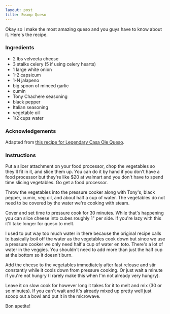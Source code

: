 ```yaml
---
layout: post
title: Swamp Queso
---
```


Okay so I make the most amazing queso and you guys have to know about it. Here's the recipe.

### Ingredients
- 2 lbs velveeta cheese
- 3 stalks celery (5 if using celery hearts)
- 1 large white onion
- 1-2 capsicum
- 1-N jalapeno
- big spoon of minced garlic
- cumin
- Tony Chachere seasoning
- black pepper
- Italian seasoning
- vegetable oil
- 1/2 cups water
  
### Acknowledgements
Adapted from [this recipe for Legendary Casa Ole Queso](https://cookingindex.com/recipes/75606/casa-ole%27s-chili-con-queso.htm).

### Instructions

Put a slicer attachment on your food processor, chop the vegetables so they'll fit in it, and slice them up. You can do it by hand if you don't have a food processor but they're like $20 at walmart and you don't have to spend time slicing vegetables. Go get a food processor.  

Throw the vegetables into the pressure cooker along with Tony's, black pepper, cumin, veg oil, and about half a cup of water. The vegetables do not need to be covered by the water we're cooking with steam.  

Cover and set time to pressure cook for 30 minutes. While that's happening you can slice cheese into cubes roughly 1" per side. If you're lazy with this it'll take longer for queso to melt.  

I used to put way too much water in there because the original recipe calls to basically boil off the water as the vegetables cook down but since we use a pressure cooker we only need half a cup of water en toto. There's a lot of water in the veggies. You shouldn't need to add more than just the half cup at the bottom so it doesn't burn.

Add the cheese to the vegetables immediately after fast release and stir constantly while it cools down from pressure cooking. Or just wait a minute if you're not hungry (I rarely make this when I'm not already very hungry).

Leave it on slow cook for however long it takes for it to melt and mix (30 or so minutes). If you can't wait and it's already mixed up pretty well just scoop out a bowl and put it in the microwave.

Bon apetite!
